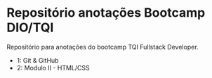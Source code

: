 # Repositório anotações Bootcamp DIO/TQI
Repositório para anotações do bootcamp TQI Fullstack Developer.
 - 1: Git & GitHub
 - 2: Modulo II - HTML/CSS
 
